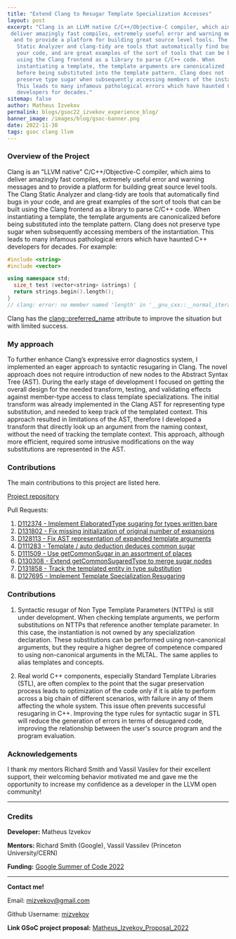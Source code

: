 ```yaml
---
title: "Extend Clang to Resugar Template Specialization Accesses"
layout: post
excerpt: "Clang is an LLVM native C/C++/Objective-C compiler, which aims to
 deliver amazingly fast compiles, extremely useful error and warning messages
  and to provide a platform for building great source level tools. The Clang
   Static Analyzer and clang-tidy are tools that automatically find bugs in 
   your code, and are great examples of the sort of tools that can be built 
   using the Clang frontend as a library to parse C/C++ code. When 
   instantiating a template, the template arguments are canonicalized 
   before being substituted into the template pattern. Clang does not 
   preserve type sugar when subsequently accessing members of the instantiation. 
   This leads to many infamous pathological errors which have haunted C++ 
   developers for decades."
sitemap: false
author: Matheus Izvekov
permalink: blogs/gsoc22_izvekov_experience_blog/
banner_image: /images/blog/gsoc-banner.png
date: 2022-11-30
tags: gsoc clang llvm
---
```


### Overview of the Project

Clang is an "LLVM native" C/C++/Objective-C compiler, which aims to deliver
amazingly fast compiles, extremely useful error and warning messages and to
provide a platform for building great source level tools. The Clang Static
Analyzer and clang-tidy are tools that automatically find bugs in your code, and
are great examples of the sort of tools that can be built using the Clang
frontend as a library to parse C/C++ code. When instantiating a template, the
template arguments are canonicalized before being substituted into the template
pattern. Clang does not preserve type sugar when subsequently accessing members
of the instantiation. This leads to many infamous pathological errors which have
haunted C++ developers for decades. For example:

```cpp
#include <string>
#include <vector>

using namespace std;
  size_t test (vector<string> &strings) {
  return strings.begin().length();
}
// clang: error: no member named 'length' in '__gnu_cxx::__normal_iterator<std::basic_string<char> *, std::vector<std::basic_string<char>>>'; did you mean to use '->' instead of '.'?
```

Clang has the
[clang::preferred_name](https://clang.llvm.org/docs/AttributeReference.html#preferred-name)
attribute to improve the situation but with limited success.

### My approach

To further enhance Clang’s expressive error diagnostics system, I implemented an
eager approach to syntactic resugaring in Clang. The novel approach does not
require introduction of new nodes to the Abstract Syntax Tree (AST).  During the
early stage of development I focused on getting the overall design for the
needed transform, testing, and validating effects against member-type access to
class template specializations.  The initial transform was already implemented
in the Clang AST for representing type substitution, and needed to keep track of
the templated context. This approach resulted in limitations of the AST,
therefore I developed a transform that directly look up an argument from the
naming context, without the need of tracking the template context. This
approach, although more efficient, required some intrusive modifications on the
way substitutions are represented in the AST.

### Contributions

The main contributions to this project are listed here.

[Project repository](https://github.com/mizvekov/llvm-project/tree/resugar)

Pull Requests:

1. [D112374 - Implement ElaboratedType sugaring for types written bare](https://reviews.llvm.org/D112374)
2. [D131802 - Fix missing initialization of original number of expansions](https://reviews.llvm.org/D131802)
3. [D128113 - Fix AST representation of expanded template arguments](https://reviews.llvm.org/D128113)
4. [D111283 - Template / auto deduction deduces common sugar](https://reviews.llvm.org/D111283)
5. [D111509 - Use getCommonSugar in an assortment of places](https://reviews.llvm.org/D111509)
6. [D130308 - Extend getCommonSugaredType to merge sugar nodes](https://reviews.llvm.org/D130308)
7. [D131858 - Track the templated entity in type substitution](https://reviews.llvm.org/D131858)
8. [D127695 - Implement Template Specialization Resugaring](https://reviews.llvm.org/D127695)

### Contributions

1. Syntactic resugar of Non Type Template Parameters (NTTPs) is still under
development. When checking template arguments, we perform substitutions on NTTPs
that reference another template parameter. In this case, the instantiation is
not owned by any specialization declaration. These substitutions can be
performed using non-canonical arguments, but they require a higher degree of
competence compared to using non-canonical arguments in the MLTAL. The same
applies to alias templates and concepts.

2. Real world C++ components, especially Standard Template Libraries (STL), are
often complex to the point that the sugar preservation process leads to
optimization of the code only if it is able to perform across a big chain of
different scenarios, with failure in any of them affecting the whole
system. This issue often prevents successful resugaring in C++. Improving the
type rules for syntactic sugar in STL will reduce the generation of errors in
terms of desugared code, improving the relationship between the user's source
program and the program evaluation.

### Acknowledgements

I thank my mentors Richard Smith and Vassil Vasilev for their excellent
support, their welcoming behavior motivated me and gave me the opportunity to
increase my confidence as a developer in the LLVM open community!

---

### Credits

**Developer:** Matheus Izvekov

**Mentors:** Richard Smith (Google), Vassil Vassilev (Princeton University/CERN)

**Funding:** [Google Summer of Code 2022](https://summerofcode.withgoogle.com/)

---

**Contact me!**

Email: mizvekov@gmail.com

Github Username: [mizvekov](https://github.com/mizvekov)

**Link GSoC project proposal:** [Matheus_Izvekov_Proposal_2022](https://compiler-research.org/assets/docs/Matheus_Izvekov_Proposal_2022.pdf)
